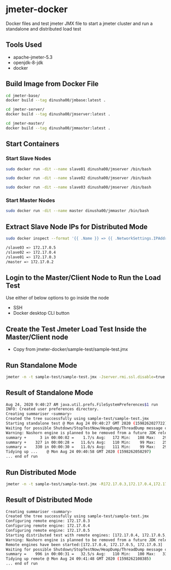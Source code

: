 # jmeter-docker

Docker files and test jmeter JMX file to start a jmeter cluster and run a standalone and distributed load test

## Tools Used
- apache-jmeter-5.3
- openjdk-8-jdk
- docker

## Build Image from Docker File

```bash
cd jmeter-base/
docker build --tag dinusha00/jmbase:latest .

cd jmeter-server/
docker build --tag dinusha00/jmserver:latest .

cd jmeter-master/
docker build --tag dinusha00/jmmaster:latest .
```

## Start Containers

### Start Slave Nodes
```bash
sudo docker run -dit --name slave01 dinusha00/jmserver /bin/bash

sudo docker run -dit --name slave02 dinusha00/jmserver /bin/bash

sudo docker run -dit --name slave03 dinusha00/jmserver /bin/bash

```

### Start Master Nodes
```bash
sudo docker run -dit --name master dinusha00/jmmaster /bin/bash

```


## Extract Slave Node IPs for Distributed Mode

```bash
sudo docker inspect --format '{{ .Name }} => {{ .NetworkSettings.IPAddress }}' $(sudo docker ps -a -q)

/slave03 => 172.17.0.5
/slave02 => 172.17.0.4
/slave01 => 172.17.0.3
/master => 172.17.0.2
```

## Login to the Master/Client Node to Run the Load Test
Use either of below options to go inside the node 
- SSH 
- Docker desktop CLI button

## Create the Test Jmeter Load Test Inside the Master/Client node
- Copy from jmeter-docker/sample-test/sample-test.jmx

## Run Standalone Mode

```bash
jmeter -n -t sample-test/sample-test.jmx -Jserver.rmi.ssl.disable=true

```

## Result of Standalone Mode

```bash
Aug 24, 2020 9:40:27 AM java.util.prefs.FileSystemPreferences$1 run
INFO: Created user preferences directory.
Creating summariser <summary>
Created the tree successfully using sample-test/sample-test.jmx
Starting standalone test @ Mon Aug 24 09:40:27 GMT 2020 (1598262027722)
Waiting for possible Shutdown/StopTestNow/HeapDump/ThreadDump message on port 4445
Warning: Nashorn engine is planned to be removed from a future JDK release
summary +      3 in 00:00:02 =    1.7/s Avg:   172 Min:   108 Max:   292 Err:     0 (0.00%) Active: 2 Started: 2 Finished: 0
summary +    327 in 00:00:28 =   11.6/s Avg:   110 Min:    99 Max:   257 Err:     0 (0.00%) Active: 0 Started: 5 Finished: 5
summary =    330 in 00:00:30 =   11.0/s Avg:   111 Min:    99 Max:   292 Err:     0 (0.00%)
Tidying up ...    @ Mon Aug 24 09:40:58 GMT 2020 (1598262058297)
... end of run

```

## Run Distributed Mode
```bash
jmeter -n -t sample-test/sample-test.jmx -R172.17.0.3,172.17.0.4,172.17.0.5 -Jserver.rmi.ssl.disable=true
```

## Result of Distributed Mode
```bash
Creating summariser <summary>
Created the tree successfully using sample-test/sample-test.jmx
Configuring remote engine: 172.17.0.3
Configuring remote engine: 172.17.0.4
Configuring remote engine: 172.17.0.5
Starting distributed test with remote engines: [172.17.0.4, 172.17.0.5, 172.17.0.3] @ Mon Aug 24 09:41:16 GMT 2020 (1598262076023)
Warning: Nashorn engine is planned to be removed from a future JDK release
Remote engines have been started:[172.17.0.4, 172.17.0.5, 172.17.0.3]
Waiting for possible Shutdown/StopTestNow/HeapDump/ThreadDump message on port 4445
summary =    996 in 00:00:31 =   32.5/s Avg:   110 Min:   100 Max:   339 Err:     0 (0.00%)
Tidying up remote @ Mon Aug 24 09:41:48 GMT 2020 (1598262108385)
... end of run
```